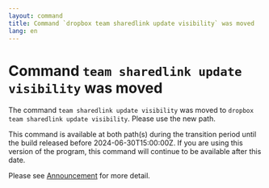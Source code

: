 ```yaml
---
layout: command
title: Command `dropbox team sharedlink update visibility` was moved
lang: en
---
```


# Command `team sharedlink update visibility` was moved

The command `team sharedlink update visibility` was moved to `dropbox team sharedlink update visibility`. Please use the new path.

This command is available at both path(s) during the transition period until the build released before 2024-06-30T15:00:00Z. If you are using this version of the program, this command will continue to be available after this date.

Please see [Announcement](https://github.com/watermint/toolbox/discussions/799) for more detail.


